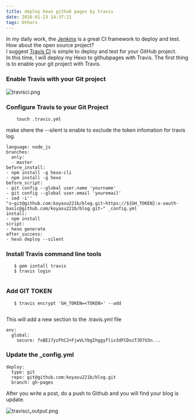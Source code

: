 ```yaml
---
title: deploy hexo github pages by travis
date: 2016-01-23 14:37:21
tags: Others
---
```

In my daily work, the [Jenkins](https://jenkins-ci.org) is a great CI framework to deploy and test.   
How about the open source project?  
I suggest [Travis CI](https://travis-ci.org) is simple to deploy and test for your GitHub project.  
In this time, I will deploy my Hexo to githubpages with Travis.
The first thing is to enable your git project with Travis.  
### Enable Travis with your Git project
![travisci.png](/blog/img/travisci.png)

### Configure Travis to your Git Project
```
    touch .travis.yml
```
make shere the --silent is enable to exclude the token infomation for travis log.

```
language: node_js
branches:
  only:
  - master
before_install:
- npm install -g hexo-cli
- npm install -g hexo
before_script:
- git config --global user.name 'yourname'
- git config --global user.email 'youremail'
- sed -i'' "s~git@github.com:koyasu221b/blog.git~https://${GH_TOKEN}:x-oauth-basic@github.com/koyasu221b/blog.git~" _config.yml
install:
- npm install
script:
- hexo generate
after_success:
- hexo deploy --silent

```

### Install Travis command line tools
```
   $ gem isntall travis
   $ travis login
    
```
### Add GIT TOKEN
```
   $ travis encrypt 'GH_TOKEN=<TOKEN>' --add
    
```
This will add a new section to the .travis.yml file
```
env:
  global:
    secure: fxBE17yzFhC2+FjwVLYbgIhggyfliv3dFCDozTJD7U3n...
```
### Update the _config.yml
```
deploy:
  type: git
  repo: git@github.com:koyasu221b/blog.git
  branch: gh-pages
```

After you write a post, do a push to Github and you will find your blog is update.

![travisci_output.png](/blog/img/travisci_output.png)

